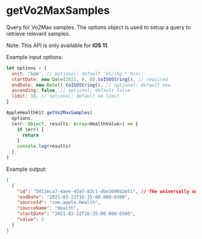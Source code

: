 # getVo2MaxSamples

Query for Vo2Max samples. The options object is used to setup a query to retrieve relevant samples.

Note: This API is only available for **iOS 11**.

Example input options:

```javascript
let options = {
  unit: 'bpm', // optional; default 'ml/(kg * min)'
  startDate: new Date(2021, 0, 0).toISOString(), // required
  endDate: new Date().toISOString(), // optional; default now
  ascending: false, // optional; default false
  limit: 10, // optional; default no limit
}
```

```javascript
AppleHealthKit.getVo2MaxSamples(
  options,
  (err: Object, results: Array<HealthValue>) => {
    if (err) {
      return
    }
    console.log(results)
  },
)
```

Example output:

```json
[
  {
    "id": "5013eca7-4aee-45af-83c1-dbe3696b2e51", // The universally unique identifier (UUID) for this HealthKit object.
    "endDate": "2021-03-22T16:35:00.000-0300",
    "sourceId": "com.apple.Health",
    "sourceName": "Health",
    "startDate": "2021-03-22T16:35:00.000-0300",
    "value": 2
  }
]
```
